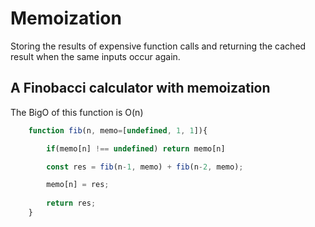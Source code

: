 # Memoization

Storing the results of expensive function calls and returning the cached result when the same inputs occur again.

## A Finobacci calculator with memoization
The BigO of this function is O(n)
```js
	function fib(n, memo=[undefined, 1, 1]){

		if(memo[n] !== undefined) return memo[n]

		const res = fib(n-1, memo) + fib(n-2, memo);

		memo[n] = res;
		
		return res;
	}
```